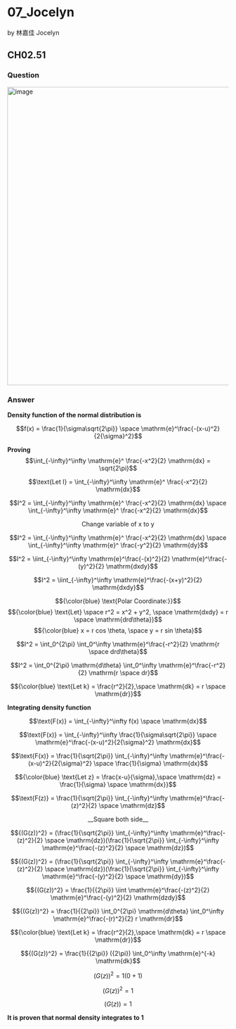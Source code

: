 # 07_Jocelyn

by 林嘉佳 Jocelyn

## CH02.51

### Question
<img width="678" alt="image" src="https://github.com/user-attachments/assets/a4d5372e-239d-4d5d-9f05-f5f33c788f63">

### Answer
**Density function of the normal distribution is**

$$f(x) = \frac{1}{\sigma\sqrt{2\pi}} \space \mathrm{e}^\frac{-(x-u)^2}{2{\sigma}^2}$$

**Proving** $$\int_{-\infty}^\infty \mathrm{e}^ \frac{-x^2}{2} \mathrm{dx} = \sqrt{2\pi}$$

$$\text{Let I} = \int_{-\infty}^\infty \mathrm{e}^ \frac{-x^2}{2} \mathrm{dx}$$

$$I^2 = \int_{-\infty}^\infty \mathrm{e}^ \frac{-x^2}{2} \mathrm{dx} \space \int_{-\infty}^\infty \mathrm{e}^ \frac{-x^2}{2} \mathrm{dx}$$

$${\text{Change variable of x to y}}$$

$$I^2 = \int_{-\infty}^\infty \mathrm{e}^ \frac{-x^2}{2} \mathrm{dx} \space \int_{-\infty}^\infty \mathrm{e}^ \frac{-y^2}{2} \mathrm{dy}$$

$$I^2 = \iint_{-\infty}^\infty \mathrm{e}^\frac{-(x)^2}{2} \mathrm{e}^\frac{-(y)^2}{2} \mathrm{dxdy}$$

$$I^2 = \iint_{-\infty}^\infty \mathrm{e}^\frac{-(x+y)^2}{2} \mathrm{dxdy}$$

$${\color{blue} \text{Polar Coordinate:}}$$
$${\color{blue} \text{Let} \space r^2 = x^2 + y^2, \space \mathrm{dxdy} = r \space \mathrm{drd\theta}}$$
$${\color{blue} x = r cos \theta, \space y = r sin \theta}$$

$$I^2 = \int_0^{2\pi} \int_0^\infty \mathrm{e}^\frac{-r^2}{2} \mathrm{r \space drd\theta}$$

$$I^2 = \int_0^{2\pi} \mathrm{d\theta} \int_0^\infty \mathrm{e}^\frac{-r^2}{2} \mathrm{r \space dr}$$

$${\color{blue} \text{Let k} = \frac{r^2}{2},\space \mathrm{dk} = r \space \mathrm{dr}}$$

**Integrating density function**

$$\text{F(x)} = \int_{-\infty}^\infty f(x) \space \mathrm{dx}$$

$$\text{F(x)} = \int_{-\infty}^\infty \frac{1}{\sigma\sqrt{2\pi}} \space \mathrm{e}^\frac{-(x-u)^2}{2{\sigma}^2} \mathrm{dx}$$

$$\text{F(x)} = \frac{1}{\sqrt{2\pi}} \int_{-\infty}^\infty \mathrm{e}^\frac{-(x-u)^2}{2{\sigma}^2} \space \frac{1}{\sigma} \mathrm{dx}$$

$${\color{blue} \text{Let z} = \frac{x-u}{\sigma},\space \mathrm{dz} = \frac{1}{\sigma} \space \mathrm{dx}}$$

$$\text{F(z)} = \frac{1}{\sqrt{2\pi}} \int_{-\infty}^\infty \mathrm{e}^\frac{-(z)^2}{2} \space \mathrm{dz}$$

$${\text{__Square both side__}}$$

$${(G(z))^2} = (\frac{1}{\sqrt{2\pi}} \int_{-\infty}^\infty \mathrm{e}^\frac{-(z)^2}{2} \space \mathrm{dz})(\frac{1}{\sqrt{2\pi}} \int_{-\infty}^\infty \mathrm{e}^\frac{-(z)^2}{2} \space \mathrm{dz})$$


$${(G(z))^2} = (\frac{1}{\sqrt{2\pi}} \int_{-\infty}^\infty \mathrm{e}^\frac{-(z)^2}{2} \space \mathrm{dz})(\frac{1}{\sqrt{2\pi}} \int_{-\infty}^\infty \mathrm{e}^\frac{-(y)^2}{2} \space \mathrm{dy})$$

$${(G(z))^2} = \frac{1}{{2\pi}} \iint \mathrm{e}^\frac{-(z)^2}{2} \mathrm{e}^\frac{-(y)^2}{2} \mathrm{dzdy}$$



$${(G(z))^2} = \frac{1}{{2\pi}} \int_0^{2\pi} \mathrm{d\theta} \int_0^\infty \mathrm{e}^\frac{-(r)^2}{2} r \mathrm{dr}$$

$${\color{blue} \text{Let k} = \frac{r^2}{2},\space \mathrm{dk} = r \space \mathrm{dr}}$$

$${(G(z))^2} = \frac{1}{{2\pi}} ({2\pi}) \int_0^\infty \mathrm{e}^{-k} \mathrm{dk}$$

$${(G(z))^2} = 1 (0+1)$$

$${(G(z))^2} = 1$$

$${(G(z))} = 1$$

**It is proven that normal density integrates to 1**


